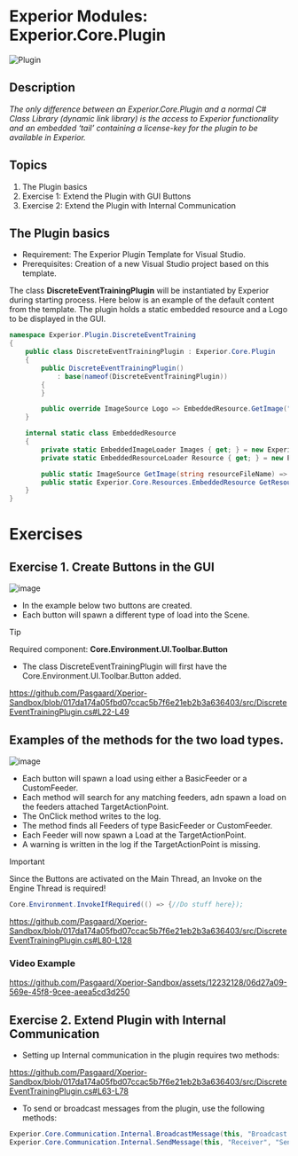 # Experior Modules: Experior.Core.Plugin

![Plugin](https://github.com/Pasgaard/Xperior-Sandbox/assets/12232128/2ae16ca8-082b-48f9-aeb1-d496fba9096e=20x20)

## Description
_The only difference between an Experior.Core.Plugin and a normal C# Class Library (dynamic link library) is the access to Experior functionality and an embedded ‘tail’ containing a license-key for the plugin to be available in Experior._ 

## Topics
1. The Plugin basics
2. Exercise 1: Extend the Plugin with GUI Buttons
3. Exercise 2: Extend the Plugin with Internal Communication

## The Plugin basics
* Requirement: The Experior Plugin Template for Visual Studio.
* Prerequisites: Creation of a new Visual Studio project based on this template.
  
The class **DiscreteEventTrainingPlugin** will be instantiated by Experior during starting process. 
Here below is an example of the default content from the template. 
The plugin holds a static embedded resource and a Logo to be displayed in the GUI.

```csharp
namespace Experior.Plugin.DiscreteEventTraining
{
    public class DiscreteEventTrainingPlugin : Experior.Core.Plugin
    {
        public DiscreteEventTrainingPlugin()
            : base(nameof(DiscreteEventTrainingPlugin))
        {
        }

        public override ImageSource Logo => EmbeddedResource.GetImage("BasicTrainingPlugin");
    }

    internal static class EmbeddedResource
    {
        private static EmbeddedImageLoader Images { get; } = new Experior.Core.Resources.EmbeddedImageLoader();
        private static EmbeddedResourceLoader Resource { get; } = new Experior.Core.Resources.EmbeddedResourceLoader();

        public static ImageSource GetImage(string resourceFileName) => Images.Get(resourceFileName);
        public static Experior.Core.Resources.EmbeddedResource GetResource(string resourceFileName) => Resource.Get(resourceFileName);
    }
}
```

# Exercises

## Exercise 1. Create Buttons in the GUI

![image](https://github.com/Pasgaard/Xperior-Sandbox/assets/12232128/79d654f2-c3b5-4c3e-83d1-a1442a9f453b)

* In the example below two buttons are created. 
* Each button will spawn a different type of load into the Scene.

> [!TIP]  
> Required component: **Core.Environment.UI.Toolbar.Button**

* The class DiscreteEventTrainingPlugin will first have the Core.Environment.UI.Toolbar.Button added.

https://github.com/Pasgaard/Xperior-Sandbox/blob/017da174a05fbd07ccac5b7f6e21eb2b3a636403/src/DiscreteEventTrainingPlugin.cs#L22-L49

## Examples of the methods for the two load types. 

![image](https://github.com/Pasgaard/Xperior-Sandbox/assets/12232128/7e93cab8-5637-4367-95ee-8155d11841fb)

* Each button will spawn a load using either a BasicFeeder or a CustomFeeder.
* Each method will search for any matching feeders, adn spawn a load on the feeders attached TargetActionPoint.
* The OnClick method writes to the log.
* The method finds all Feeders of type BasicFeeder or CustomFeeder.
* Each Feeder will now spawn a Load at the TargetActionPoint.
* A warning is written in the log if the TargetActionPoint is missing.

> [!IMPORTANT]  
> Since the Buttons are activated on the Main Thread, an Invoke on the Engine Thread is required!

```csharp
Core.Environment.InvokeIfRequired(() => {//Do stuff here});
```

https://github.com/Pasgaard/Xperior-Sandbox/blob/017da174a05fbd07ccac5b7f6e21eb2b3a636403/src/DiscreteEventTrainingPlugin.cs#L80-L128

### Video Example
https://github.com/Pasgaard/Xperior-Sandbox/assets/12232128/06d27a09-569e-45f8-9cee-aeea5cd3d250

## Exercise 2. Extend Plugin with Internal Communication
* Setting up Internal communication in the plugin requires two methods:

https://github.com/Pasgaard/Xperior-Sandbox/blob/017da174a05fbd07ccac5b7f6e21eb2b3a636403/src/DiscreteEventTrainingPlugin.cs#L63-L78

* To send or broadcast messages from the plugin, use the following methods:

```csharp
Experior.Core.Communication.Internal.BroadcastMessage(this, "Broadcast message example!");
Experior.Core.Communication.Internal.SendMessage(this, "Receiver", "Send message example!");
```

            






